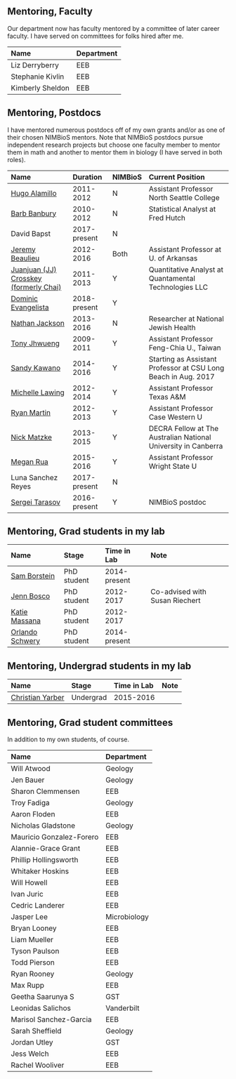 

## Mentoring, Faculty

Our department now has faculty mentored by a committee of later career faculty. I have served on committees for folks hired after me.


|Name             |Department |
|:----------------|:----------|
|Liz Derryberry   |EEB        |
|Stephanie Kivlin |EEB        |
|Kimberly Sheldon |EEB        |


## Mentoring, Postdocs

I have mentored numerous postdocs off of my own grants and/or as one of their chosen NIMBioS mentors. Note that NIMBioS postdocs pursue independent research projects but choose one faculty member to mentor them in math and another to mentor them in biology (I have served in both roles).


|Name                                                                             |Duration     |NIMBioS |Current Position                                                |
|:--------------------------------------------------------------------------------|:------------|:-------|:---------------------------------------------------------------|
|[Hugo Alamillo](https://people.northseattle.edu/users/halamillo)                 |2011-2012    |N       |Assistant Professor North Seattle College                       |
|[Barb Banbury](https://www.linkedin.com/in/bbanbury)                             |2010-2012    |N       |Statistical Analyst at Fred Hutch                               |
|David Bapst                                                                      |2017-present |N       |                                                                |
|[Jeremy Beaulieu](http://www.jeremybeaulieu.org/)                                |2012-2016    |Both    |Assistant Professor at U. of Arkansas                           |
|[Juanjuan (JJ) Crosskey (formerly Chai)](https://www.linkedin.com/in/jjcrosskey) |2011-2013    |Y       |Quantitative Analyst at Quantamental Technologies LLC           |
|[Dominic Evangelista](https://www.roachbrain.com)                                |2018-present |Y       |                                                                |
|[Nathan Jackson](http://nathandjackson.com/)                                     |2013-2016    |N       |Researcher at National Jewish Health                            |
|[Tony Jhwueng](http://www.tonyjhwueng.info/)                                     |2009-2011    |Y       |Assistant Professor Feng-Chia U., Taiwan                        |
|[Sandy Kawano](http://sandykawano.weebly.com/)                                   |2014-2016    |Y       |Starting as Assistant Professor at  CSU Long Beach in Aug. 2017 |
|[Michelle Lawing](http://people.tamu.edu/~alawing/)                              |2012-2014    |Y       |Assistant Professor Texas A&M                                   |
|[Ryan Martin](http://www.martinevolutionaryecologylab.com)                       |2012-2013    |Y       |Assistant Professor Case Western U                              |
|[Nick Matzke](http://nickmatzke.weebly.com)                                      |2013-2015    |Y       |DECRA Fellow at The Australian National University in Canberra  |
|[Megan Rua](https://meganrua.wordpress.com)                                      |2015-2016    |Y       |Assistant Professor Wright State U                              |
|Luna Sanchez Reyes                                                               |2017-present |N       |                                                                |
|[Sergei Tarasov](https://sites.google.com/site/starasovresearch/)                |2016-present |Y       |NIMBioS postdoc                                                 |


## Mentoring, Grad students in my lab

 


|Name                                                                 |Stage       |Time in Lab  |Note                           |
|:--------------------------------------------------------------------|:-----------|:------------|:------------------------------|
|[Sam Borstein](https://fish4thought.wordpress.com/)                  |PhD student |2014-present |                               |
|[Jenn Bosco](https://sites.google.com/site/jenniferboscoinfo/home)   |PhD student |2012-2017    |Co-advised with Susan Riechert |
|[Katie Massana](https://sites.google.com/site/kathrynamassana/home)  |PhD student |2012-2017    |                               |
|[Orlando Schwery](https://sites.google.com/site/orlandoschwery/home) |PhD student |2014-present |                               |


## Mentoring, Undergrad students in my lab

 


|Name                                                                      |Stage     |Time in Lab |Note |
|:-------------------------------------------------------------------------|:---------|:-----------|:----|
|[Christian Yarber](https://www.researchgate.net/profile/Christian_Yarber) |Undergrad |2015-2016   |     |


## Mentoring, Grad student committees

In addition to my own students, of course.


|Name                     |Department   |
|:------------------------|:------------|
|Will Atwood              |Geology      |
|Jen Bauer                |Geology      |
|Sharon Clemmensen        |EEB          |
|Troy Fadiga              |Geology      |
|Aaron Floden             |EEB          |
|Nicholas Gladstone       |Geology      |
|Mauricio Gonzalez-Forero |EEB          |
|Alannie-Grace Grant      |EEB          |
|Phillip Hollingsworth    |EEB          |
|Whitaker Hoskins         |EEB          |
|Will Howell              |EEB          |
|Ivan Juric               |EEB          |
|Cedric Landerer          |EEB          |
|Jasper Lee               |Microbiology |
|Bryan Looney             |EEB          |
|Liam Mueller             |EEB          |
|Tyson Paulson            |EEB          |
|Todd Pierson             |EEB          |
|Ryan Rooney              |Geology      |
|Max Rupp                 |EEB          |
|Geetha Saarunya S        |GST          |
|Leonidas Salichos        |Vanderbilt   |
|Marisol Sanchez-Garcia   |EEB          |
|Sarah Sheffield          |Geology      |
|Jordan Utley             |GST          |
|Jess Welch               |EEB          |
|Rachel Wooliver          |EEB          |
